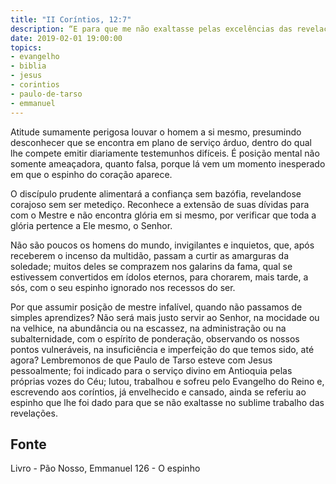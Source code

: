 ```yaml
---
title: "II Coríntios, 12:7"
description: “E para que me não exaltasse pelas excelências das revelações, foi­me dado um espinho na carne, mensageiro de Satanás.” - Paulo
date: 2019-02-01 19:00:00
topics: 
- evangelho
- biblia
- jesus
- corintios
- paulo-de-tarso
- emmanuel
---
```


Atitude sumamente perigosa louvar o homem a si mesmo, presumindo
desconhecer que se encontra em plano de serviço árduo, dentro do qual lhe compete
emitir diariamente testemunhos difíceis. É posição mental não somente ameaçadora,
quanto falsa, porque lá vem um momento inesperado em que o espinho do coração
aparece.

O discípulo prudente alimentará a confiança sem bazófia, revelando­se
corajoso sem ser metediço. Reconhece a extensão de suas dívidas para com o Mestre
e não encontra glória em si mesmo, por verificar que toda a glória pertence a Ele
mesmo, o Senhor.

Não são poucos os homens do mundo, invigilantes e inquietos, que, após
receberem o incenso da multidão, passam a curtir as amarguras da soledade; muitos
deles se comprazem nos galarins da fama, qual se estivessem convertidos em ídolos
eternos, para chorarem, mais tarde, a sós, com o seu espinho ignorado nos recessos
do ser.

Por que assumir posição de mestre infalível, quando não passamos de
simples aprendizes?
Não será mais justo servir ao Senhor, na mocidade ou na velhice, na
abundância ou na escassez, na administração ou na subalternidade, com o espírito de
ponderação, observando os nossos pontos vulneráveis, na insuficiência e
imperfeição do que temos sido, até agora?
Lembremo­nos de que Paulo de Tarso esteve com Jesus pessoalmente; foi
indicado para o serviço divino em Antioquia pelas próprias vozes do Céu; lutou,
trabalhou e sofreu pelo Evangelho do Reino e, escrevendo aos coríntios, já
envelhecido e cansado, ainda se referiu ao espinho que lhe foi dado para que se não
exaltasse no sublime trabalho das revelações.



## Fonte
Livro - Pão Nosso, Emmanuel
126 - O espinho
